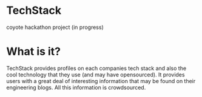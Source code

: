 TechStack
=========

coyote hackathon project (in progress)

What is it?
===========
TechStack provides profiles on each companies tech stack and also the cool technology that they use (and may have opensourced). It provides users with a great deal of interesting information that may be found on their engineering blogs. All this information is crowdsourced. 



